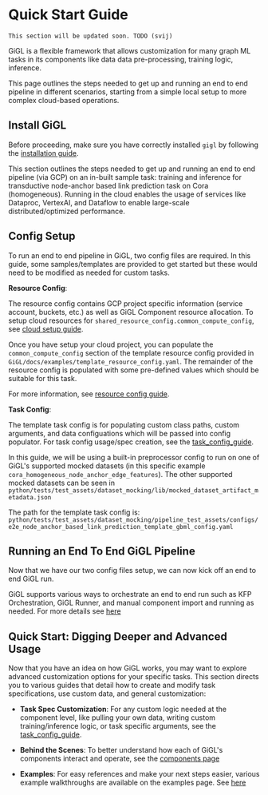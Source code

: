 # Quick Start Guide

```{note}
This section will be updated soon. TODO (svij)
```
GiGL is a flexible framework that allows customization for many graph ML tasks in its components like data data
pre-processing, training logic, inference.

This page outlines the steps needed to get up and running an end to end pipeline in different scenarios, starting from a
simple local setup to more complex cloud-based operations.

## Install GiGL

Before proceeding, make sure you have correctly installed `gigl` by following the
[installation guide](./installation.md).


This section outlines the steps needed to get up and running an end to end pipeline (via GCP) on an in-built sample
task: training and inference for transductive node-anchor based link prediction task on Cora (homogeneous). Running in
the cloud enables the usage of services like Dataproc, VertexAI, and Dataflow to enable large-scale
distributed/optimized performance.

## Config Setup

To run an end to end pipeline in GiGL, two config files are required. In this guide, some samples/templates are provided
to get started but these would need to be modified as needed for custom tasks.

**Resource Config**:

The resource config contains GCP project specific information (service account, buckets, etc.) as well as GiGL Component
resource allocation. To setup cloud resources for `shared_resource_config.common_compute_config`, see
[cloud setup guide](./cloud_setup_guide.md).

Once you have setup your cloud project, you can populate the `common_compute_config` section of the template resource
config provided in `GiGL/docs/examples/template_resource_config.yaml`. The remainder of the resource config is populated
with some pre-defined values which should be suitable for this task.

For more information, see [resource config guide](../config_guides/resource_config_guide.md).

**Task Config**:

The template task config is for populating custom class paths, custom arguments, and data configuations which will be
passed into config populator. For task config usage/spec creation, see the
[task_config_guide](../config_guides/task_config_guide.md).

In this guide, we will be using a built-in preprocessor config to run on one of GiGL's supported mocked datasets (in
this specific example `cora_homogeneous_node_anchor_edge_features`). The other supported mocked datasets can be seen in
`python/tests/test_assets/dataset_mocking/lib/mocked_dataset_artifact_metadata.json`

The path for the template task config is:
`python/tests/test_assets/dataset_mocking/pipeline_test_assets/configs/e2e_node_anchor_based_link_prediction_template_gbml_config.yaml`

## Running an End To End GiGL Pipeline

Now that we have our two config files setup, we can now kick off an end to end GiGL run.

GiGL supports various ways to orchestrate an end to end run such as KFP Orchestration, GiGL Runner, and manual
component import and running as needed. For more details see [here](./orchestration.md)

## Quick Start: Digging Deeper and Advanced Usage

Now that you have an idea on how GiGL works, you may want to explore advanced customization options for your specific
tasks. This section directs you to various guides that detail how to create and modify task specifications, use custom
data, and general customization:

- **Task Spec Customization**: For any custom logic needed at the component level, like pulling your own data, writing
  custom training/inference logic, or task specific arguments, see the
  [task_config_guide](../config_guides/task_config_guide.md).

- **Behind the Scenes**: To better understand how each of GiGL's components interact and operate, see the
  [components page](../overview/architecture.md)

- **Examples**: For easy references and make your next steps easier, various example walkthroughs are available on the
  examples page. See [here](../examples/index.md)
